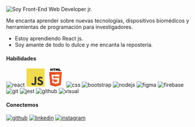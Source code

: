 
![Soy Front-End Web Developer jr.](https://media-exp1.licdn.com/dms/image/C4E16AQEReK9g_Jwwgw/profile-displaybackgroundimage-shrink_350_1400/0/1654526687002?e=1667433600&v=beta&t=8DJw9Qwvnpe-Esm9IS5tdy9PpbGV9EWJIvGRtcnQkdE)

Me encanta aprender sobre nuevas tecnologías, dispositivos biomédicos y herramientas de programación para investigadores. 

- Estoy aprendiendo React js.
- Soy amante de todo lo dulce y me encanta la reposteria.

#### Habilidades
<img src='https://www.vectorlogo.zone/logos/reactjs/reactjs-icon.svg' alt='react' height='50'> <img src='https://raw.githubusercontent.com/devicons/devicon/master/icons/javascript/javascript-original.svg' alt='javascript' height='50'> <img src='https://raw.githubusercontent.com/devicons/devicon/master/icons/html5/html5-original-wordmark.svg' alt='html' height='50'> <img src='https://www.vectorlogo.zone/logos/w3_css/w3_css-official.svg' alt='css' height='50'> <img src='https://www.vectorlogo.zone/logos/getbootstrap/getbootstrap-icon.svg' alt='bootstrap' height='50'> <img src='https://www.vectorlogo.zone/logos/nodejs/nodejs-ar21.svg' alt='nodejs' height='50'> <img src='https://www.vectorlogo.zone/logos/figma/figma-icon.svg' alt='figma' height='50'>
<img src='https://www.vectorlogo.zone/logos/firebase/firebase-icon.svg' alt='firebase' height='50'> <img src='https://www.vectorlogo.zone/logos/git-scm/git-scm-icon.svg' alt='git' height='50'>  <img src='https://www.vectorlogo.zone/logos/jestjsio/jestjsio-icon.svg' alt='jest' height='50'>  <img src='https://www.vectorlogo.zone/logos/github/github-tile.svg' alt='github' height='50'>  <img src='https://www.vectorlogo.zone/logos/visualstudio_code/visualstudio_code-icon.svg' alt='visual' height='50'>

#### Conectemos
[<img src='https://cdn.jsdelivr.net/npm/simple-icons@3.0.1/icons/github.svg' alt='github' height='40'>](https://github.com/yaisa03)  [<img src='https://cdn.jsdelivr.net/npm/simple-icons@3.0.1/icons/linkedin.svg' alt='linkedin' height='40'>](https://www.linkedin.com/in/yaisa-arteaga/)  [<img src='https://cdn.jsdelivr.net/npm/simple-icons@3.0.1/icons/instagram.svg' alt='instagram' height='40'>](https://www.instagram.com/lovely_yaisa/)  
